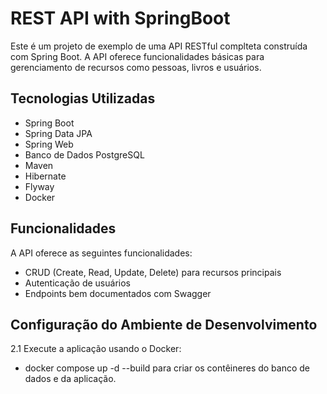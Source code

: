 # REST API with SpringBoot


Este é um projeto de exemplo de uma API RESTful complteta construída com Spring Boot. A API oferece funcionalidades básicas para gerenciamento de recursos como pessoas, livros e usuários.

## Tecnologias Utilizadas

- Spring Boot
- Spring Data JPA
- Spring Web
- Banco de Dados PostgreSQL
- Maven
- Hibernate
- Flyway
- Docker


## Funcionalidades

A API oferece as seguintes funcionalidades:

- CRUD (Create, Read, Update, Delete) para recursos principais
- Autenticação de usuários
- Endpoints bem documentados com Swagger

## Configuração do Ambiente de Desenvolvimento

2.1 Execute a aplicação usando o Docker:

- docker compose up -d --build  para criar os contêineres do banco de dados e da aplicação.











